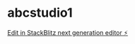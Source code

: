 # abcstudio1

[Edit in StackBlitz next generation editor ⚡️](https://stackblitz.com/~/github.com/Dablai1/abcstudio1)